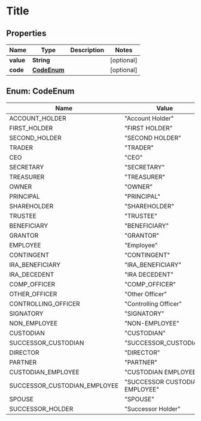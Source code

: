 

# Title


## Properties

| Name | Type | Description | Notes |
|------------ | ------------- | ------------- | -------------|
|**value** | **String** |  |  [optional] |
|**code** | [**CodeEnum**](#CodeEnum) |  |  [optional] |



## Enum: CodeEnum

| Name | Value |
|---- | -----|
| ACCOUNT_HOLDER | &quot;Account Holder&quot; |
| FIRST_HOLDER | &quot;FIRST HOLDER&quot; |
| SECOND_HOLDER | &quot;SECOND HOLDER&quot; |
| TRADER | &quot;TRADER&quot; |
| CEO | &quot;CEO&quot; |
| SECRETARY | &quot;SECRETARY&quot; |
| TREASURER | &quot;TREASURER&quot; |
| OWNER | &quot;OWNER&quot; |
| PRINCIPAL | &quot;PRINCIPAL&quot; |
| SHAREHOLDER | &quot;SHAREHOLDER&quot; |
| TRUSTEE | &quot;TRUSTEE&quot; |
| BENEFICIARY | &quot;BENEFICIARY&quot; |
| GRANTOR | &quot;GRANTOR&quot; |
| EMPLOYEE | &quot;Employee&quot; |
| CONTINGENT | &quot;CONTINGENT&quot; |
| IRA_BENEFICIARY | &quot;IRA_BENEFICIARY&quot; |
| IRA_DECEDENT | &quot;IRA DECEDENT&quot; |
| COMP_OFFICER | &quot;COMP_OFFICER&quot; |
| OTHER_OFFICER | &quot;Other Officer&quot; |
| CONTROLLING_OFFICER | &quot;Controlling Officer&quot; |
| SIGNATORY | &quot;SIGNATORY&quot; |
| NON_EMPLOYEE | &quot;NON-EMPLOYEE&quot; |
| CUSTODIAN | &quot;CUSTODIAN&quot; |
| SUCCESSOR_CUSTODIAN | &quot;SUCCESSOR_CUSTODIAN&quot; |
| DIRECTOR | &quot;DIRECTOR&quot; |
| PARTNER | &quot;PARTNER&quot; |
| CUSTODIAN_EMPLOYEE | &quot;CUSTODIAN EMPLOYEE&quot; |
| SUCCESSOR_CUSTODIAN_EMPLOYEE | &quot;SUCCESSOR CUSTODIAN EMPLOYEE&quot; |
| SPOUSE | &quot;SPOUSE&quot; |
| SUCCESSOR_HOLDER | &quot;Successor Holder&quot; |




